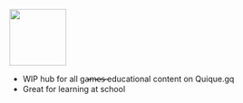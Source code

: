 <a href="https://g.quique.gq"><img height="100" src="https://g.quique.gq/assets/logo_g.svg"></a>
<ul>
  <li>WIP hub for all ga̶̷̶m̶̷̶e̶̷̶s̶̷̶ educational content on Quique.gq</li>
  <li>Great for learning at school</li>
</ul>
